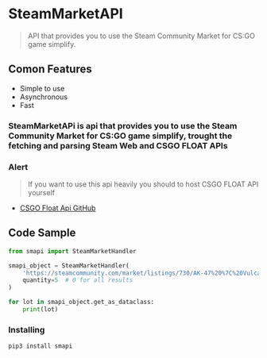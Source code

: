 # SteamMarketAPI
> API that provides you to use the Steam Community Market for CS:GO game simplify.

## Comon Features
- Simple to use
- Asynchronous
- Fast

### **SteamMarketAPi** is api that provides you to use the Steam Community Market for CS:GO game simplify, trought the fetching and parsing Steam Web and CSGO FLOAT APIs

### Alert
> If you want to use this api heavily you should to host CSGO FLOAT API yourself
- [CSGO Float Api GitHub](https://github.com/csgofloat/inspect)

## Code Sample
``` python
from smapi import SteamMarketHandler

smapi_object = SteamMarketHandler(
    'https://steamcommunity.com/market/listings/730/AK-47%20%7C%20Vulcan%20%28Field-Tested%29',
    quantity=5  # 0 for all results
)

for lot in smapi_object.get_as_dataclass:
    print(lot)
```

### Installing
``` bash
pip3 install smapi
```
